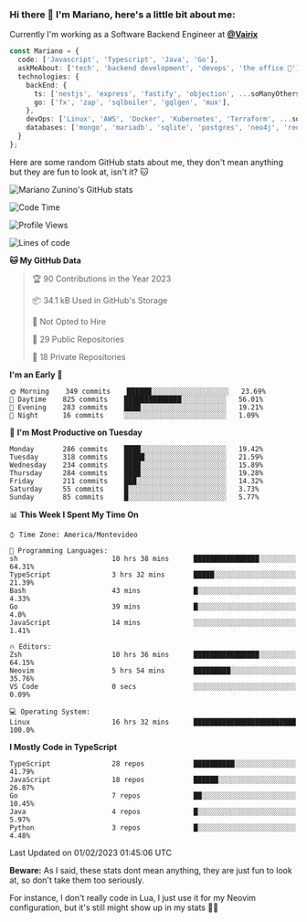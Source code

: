 ### Hi there 👋 I'm Mariano, here's a little bit about me:

Currently I'm working as a Software Backend Engineer at [**@Vairix**](https://vairix.com)

```ts
const Mariano = {
  code: ['Javascript', 'Typescript', 'Java', 'Go'],
  askMeAbout: ['tech', 'backend development', 'devops', 'the office 💼'],
  technologies: {
    backEnd: {
      ts: ['nestjs', 'express', 'fastify', 'objection', ...soManyOthersFrameworks],
      go: ['fx', 'zap', 'sqlboiler', 'gqlgen', 'mux'],
    },
    devOps: ['Linux', 'AWS', 'Docker', 'Kubernetes', 'Terraform', ...soManyOthersTools],
    databases: ['mongo', 'mariadb', 'sqlite', 'postgres', 'neo4j', 'redis'],
  }
};
```

Here are some random GitHub stats about me, they don't mean anything but they are fun to look at, isn't it? 🐱

![Mariano Zunino's GitHub stats](https://github-readme-stats.vercel.app/api?username=marianozunino&count_private=true&show_icons=true&theme=radical)

<!--START_SECTION:waka-->
![Code Time](http://img.shields.io/badge/Code%20Time-479%20hrs%2056%20mins-blue)

![Profile Views](http://img.shields.io/badge/Profile%20Views-0-blue)

![Lines of code](https://img.shields.io/badge/From%20Hello%20World%20I%27ve%20Written-414%20Thousand%20lines%20of%20code-blue)

**🐱 My GitHub Data** 

> 🏆 90 Contributions in the Year 2023
 > 
> 📦 34.1 kB Used in GitHub's Storage 
 > 
> 🚫 Not Opted to Hire
 > 
> 📜 29 Public Repositories 
 > 
> 🔑 18 Private Repositories  
 > 
**I'm an Early 🐤** 

```text
🌞 Morning    349 commits    ██████░░░░░░░░░░░░░░░░░░░   23.69% 
🌆 Daytime    825 commits    ██████████████░░░░░░░░░░░   56.01% 
🌃 Evening    283 commits    ████░░░░░░░░░░░░░░░░░░░░░   19.21% 
🌙 Night      16 commits     ░░░░░░░░░░░░░░░░░░░░░░░░░   1.09%

```
📅 **I'm Most Productive on Tuesday** 

```text
Monday       286 commits    ████░░░░░░░░░░░░░░░░░░░░░   19.42% 
Tuesday      318 commits    █████░░░░░░░░░░░░░░░░░░░░   21.59% 
Wednesday    234 commits    ████░░░░░░░░░░░░░░░░░░░░░   15.89% 
Thursday     284 commits    ████░░░░░░░░░░░░░░░░░░░░░   19.28% 
Friday       211 commits    ███░░░░░░░░░░░░░░░░░░░░░░   14.32% 
Saturday     55 commits     █░░░░░░░░░░░░░░░░░░░░░░░░   3.73% 
Sunday       85 commits     █░░░░░░░░░░░░░░░░░░░░░░░░   5.77%

```


📊 **This Week I Spent My Time On** 

```text
⌚︎ Time Zone: America/Montevideo

💬 Programming Languages: 
sh                       10 hrs 38 mins      ████████████████░░░░░░░░░   64.31% 
TypeScript               3 hrs 32 mins       █████░░░░░░░░░░░░░░░░░░░░   21.39% 
Bash                     43 mins             █░░░░░░░░░░░░░░░░░░░░░░░░   4.33% 
Go                       39 mins             █░░░░░░░░░░░░░░░░░░░░░░░░   4.0% 
JavaScript               14 mins             ░░░░░░░░░░░░░░░░░░░░░░░░░   1.41%

🔥 Editors: 
Zsh                      10 hrs 36 mins      ████████████████░░░░░░░░░   64.15% 
Neovim                   5 hrs 54 mins       █████████░░░░░░░░░░░░░░░░   35.76% 
VS Code                  0 secs              ░░░░░░░░░░░░░░░░░░░░░░░░░   0.09%

💻 Operating System: 
Linux                    16 hrs 32 mins      █████████████████████████   100.0%

```

**I Mostly Code in TypeScript** 

```text
TypeScript               28 repos            ██████████░░░░░░░░░░░░░░░   41.79% 
JavaScript               18 repos            ██████░░░░░░░░░░░░░░░░░░░   26.87% 
Go                       7 repos             ██░░░░░░░░░░░░░░░░░░░░░░░   10.45% 
Java                     4 repos             █░░░░░░░░░░░░░░░░░░░░░░░░   5.97% 
Python                   3 repos             █░░░░░░░░░░░░░░░░░░░░░░░░   4.48%

```



 Last Updated on 01/02/2023 01:45:06 UTC
<!--END_SECTION:waka-->

**Beware:** As I said, these stats dont mean anything, they are just fun to look at, so don't take them too seriously.

For instance, I don't really code in Lua, I just use it for my Neovim configuration, but it's still might show up in my stats 🤷‍♂️
